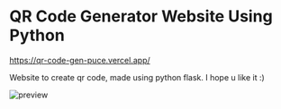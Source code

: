 # QR Code Generator Website Using Python

https://qr-code-gen-puce.vercel.app/

Website to create qr code, made using python flask. I hope u like it :)

![preview](https://i.imgur.com/IVpuDfY.png)
